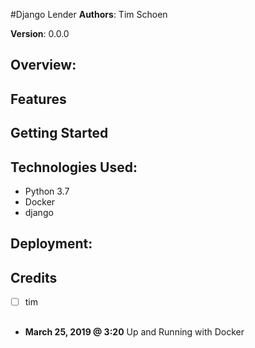 #Django Lender
**Authors**: Tim Schoen 

**Version**: 0.0.0

## Overview:


## Features

## Getting Started


## Technologies Used:

  * Python 3.7
  * Docker
  * django

## Deployment:


## Credits
- [ ] tim
## 
* **March 25, 2019 @ 3:20** Up and Running with Docker



